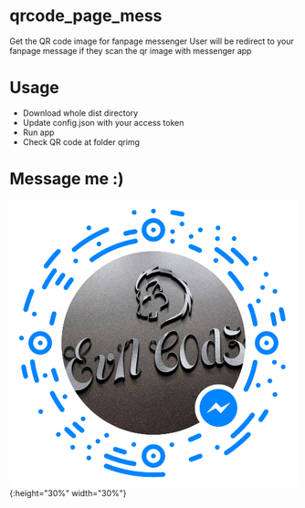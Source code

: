 # qrcode_page_mess
Get the QR code image for fanpage messenger
User will be redirect to your fanpage message if they scan the qr image with messenger app

# Usage
- Download whole dist directory
- Update config.json with your access token
- Run app
- Check QR code at folder qrimg

# Message me :)
![EvilDragon](https://raw.githubusercontent.com/silverwolfceh/qrcode_page_mess/master/qrimg/example.png){:height="30%" width="30%"}
